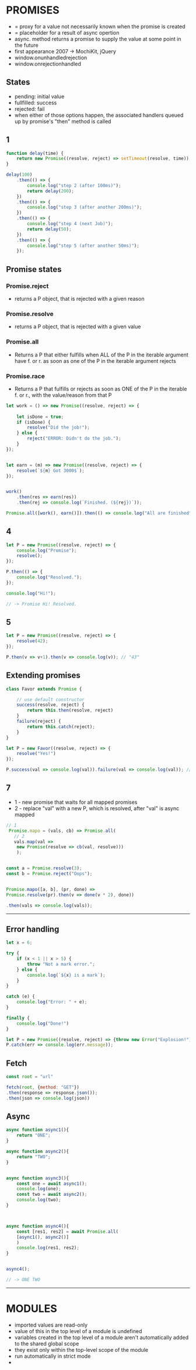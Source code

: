 # PROMISES

* = proxy for a value not necessarily known when the promise is created
* = placeholder for a result of async opertion
* async. method returns a promise to supply the value at some point in the future
* first appearance 2007 ->  MochiKit, jQuery
* window.onunhandledrejection
* window.onrejectionhandled


## States

* pending: initial value
* fullfilled: success
* rejected: fail
* when either of those options happen, the associated handlers queued up by promise's "then" method is called


## 1

```javascript 
function delay(time) {
	return new Promise((resolve, reject) => setTimeout(resolve, time));
}

delay(100) 
	.then(() => {
		console.log("step 2 (after 100ms)");
		return delay(200);
	})
	.then(() => {
		console.log("step 3 (after another 200ms)");
	})
	.then(() => {
		console.log("step 4 (next Job)");
		return delay(50);
	})
	.then(() => {
		console.log("step 5 (after another 50ms)");
	});

```
## Promise states

### Promise.reject
* returns a P object, that is rejected with a given reason

### Promise.resolve
* returns a P object, that is rejected with a given value

### Promise.all
* Returns a P that either fulfills when ALL of the P in the iterable argument have f. or r. as soon as one of the P in the iterable argument rejects

### Promise.race
* Returns a P that fulfills or rejects as soon as ONE of the P in the iterable f. or r., with the value/reason from that P

```javascript
let work = () => new Promise((resolve, reject) => {
	
	let isDone = true;
	if (isDone) {
		resolve("Did the job!");
	} else {
		reject("ERROR: Didn't do the job.");
	}
});


let earn = (m) => new Promise((resolve, reject) => {
	resolve(`${m} Got 3000$`);
});


work()
	.then(res => earn(res))
	.then(rej => console.log(`Finished. (${rej})`));

Promise.all([work(), earn()]).then(() => console.log("All are finished"));
```

## 4
```js
let P = new Promise((resolve, reject) => {
    console.log("Promise");
    resolve();
});

P.then(() => {
    console.log("Resolved.");
});

console.log("Hi!");

// -> Promise Hi! Resolved.
```


## 5

```js
let P = new Promise((resolve, reject) => {
    resolve(42);
});

P.then(v => v+1).then(v => console.log(v)); // "43"
```



## Extending promises
```js
class Favor extends Promise {

	// use default constructor
	success(resolve, reject) {
		return this.then(resolve, reject)
	}
	failure(reject) {
		return this.catch(reject);
	}
}

let P = new Favor((resolve, reject) => {
	resolve("Yes!")
});

P.success(val => console.log(val)).failure(val => console.log(val)); // "Yes"
```





## 7

* 1 - new promise that waits for all mapped promises
* 2 - replace "val" with a new P, which is resolved, after "val" is async mapped
	
```js
// 1
 Promise.mapo = (vals, cb) => Promise.all(
   // 2
   vals.map(val =>
    new Promise(resolve => cb(val, resolve)))
    );


const a = Promise.resolve(3);
const b = Promise.reject("Oops");


Promise.mapo([a, b], (pr, done) =>
Promise.resolve(pr).then(v => done(v * 2), done))

.then(vals => console.log(vals));
```








------------------------------------------------------------------------------------------
## Error handling
```js
let x = 6;

try {
    if (x < 1 || x > 5) {
        throw "Not a mark error.";
    } else {
        console.log(`${x} is a mark`);
    }
}

catch (e) {
    console.log("Error: " + e);
} 

finally {
    console.log("Done!")
}
```



```js
let P = new Promise((resolve, reject) => {throw new Error("Explosion!")});
P.catch(err => console.log(err.message));
```


## Fetch

```javascript
const root = "url"

fetch(root, {method: "GET"})
.then(response => response.json());
.then(json => console.log(json))
```



## Async
```js
async function async1(){
    return "ONE";
}

async function async2(){
    return "TWO";
}


async function async3(){
    const one = await async1();
    console.log(one);
    const two = await async2();
    console.log(two);
}



async function async4(){
    const [res1, res2] = await Promise.all(
    [async1(), async2()]
    )
    console.log(res1, res2);
}


async4();

// -> ONE TWO
```



-------------------------------------------------------------------------------------------
# MODULES
* imported values are read-only
* value of this in the top level of a module is undefined
* variables created in the top level of a module aren't automatically added to the shared global scope
* they exist only within the top-level scope of the module
* run automatically in strict mode
* <script src="defer"> not parsed 

```javascript
//export * from './module';



//utility.js
function generateRandom() {
    return Math.random();
}

function sum(a, b) {
    return a + b;
}

export { generateRandom, sum }

//app.js
import { generateRandom, sum } from 'utility';

console.log(generateRandom()); //logs a random number
console.log(sum(1, 2)); //3
// var utils = {}   export default utils;
